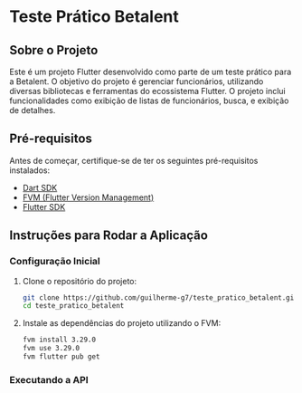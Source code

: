 # Teste Prático Betalent

## Sobre o Projeto

Este é um projeto Flutter desenvolvido como parte de um teste prático para a Betalent. O objetivo do projeto é gerenciar funcionários, utilizando diversas bibliotecas e ferramentas do ecossistema Flutter. O projeto inclui funcionalidades como exibição de listas de funcionários, busca, e exibição de detalhes.

## Pré-requisitos

Antes de começar, certifique-se de ter os seguintes pré-requisitos instalados:

- [Dart SDK](https://dart.dev/get-dart)
- [FVM (Flutter Version Management)](https://fvm.app/docs/getting_started/installation)
- [Flutter SDK](https://flutter.dev/docs/get-started/install)


## Instruções para Rodar a Aplicação

### Configuração Inicial

1. Clone o repositório do projeto:
   ```sh
   git clone https://github.com/guilherme-g7/teste_pratico_betalent.git
   cd teste_pratico_betalent
   ```

2. Instale as dependências do projeto utilizando o FVM:
   ```sh
   fvm install 3.29.0
   fvm use 3.29.0
   fvm flutter pub get
   ```

### Executando a API

Para rodar a API, siga os passos abaixo:

1. Navegue até o diretório `API`:
   ```sh
   cd API
   ```

2. Instale o json-server:
   ```sh
   npm install -g json-server
   ```

3. Inicie o servidor JSON:
   ```sh
   npx json-server --watch database.json
   ```

### Configuração do API Client

Para que o aplicativo possa se comunicar corretamente com a API, é necessário configurar o IP da máquina local no arquivo `api_client.dart`. Esta configuração é necessária para que o aplicativo consiga acessar as informações da API que está localizada na pasta `API`.

1. Abra o arquivo `api_client.dart` localizado no diretório `lib/utils/`.
2. Encontre a linha onde o host da API é definido:
   ```dart
   host = host ?? 'localhost'
   ```
3. Substitua 'localhost' pelo IP da sua máquina local.

    Por exemplo, se o IP da sua máquina for 192.168.1.100, altere a linha para:
   ```dart
   host = host ?? '192.168.1.100'
   ```

### Executando o Aplicativo
Para executar o aplicativo em um dispositivo ou emulador, utilize o comando:
```sh
fvm flutter run
```


### Executando Testes

Os testes estão localizados no diretório [`test`](test). Para executar os testes, utilize o comando:
```sh
fvm flutter test
```

## Estrutura do Projeto

A estrutura do projeto é a seguinte:

### Diretórios e Arquivos Principais

- **lib/**: Contém o código-fonte principal do aplicativo.
- **test/**: Contém os testes unitários e de integração.
- **android/**: Configurações específicas para a plataforma Android.
- **ios/**: Configurações específicas para a plataforma iOS.
- **assets/**: Contém recursos estáticos como imagens e fontes.
- **pubspec.yaml**: Arquivo de configuração do Dart que gerencia as dependências do projeto.

## Plugins Utilizados

Os plugins utilizados no projeto, conforme especificado no arquivo [`pubspec.yaml`](pubspec.yaml), são:

- `provider`
- `logging`
- `dio`
- `go_router`
- `logger`
- `intl`
- `brasil_fields`
- `build_runner`
- `mockito`
- `flutter_lints`
- `flutter_native_splash`
- `flutter_launcher_icons`

## Gerenciamento de Versões com FVM

Este projeto utiliza o Flutter Version Management (FVM) para gerenciar diferentes versões do Flutter SDK.

## Versões Utilizadas
- **FVM**: 3.2.1
- **Flutter**: 3.29.0
- **Dart**: 2.7.0

## Funcionalidades Implementadas

- Exibição de uma tabela com as colunas:
  - Imagem (thumbnail do usuário)
  - Nome
  - Cargo
  - Data de Admissão (formatada no frontend)
  - Telefone (formatado no frontend)
- Campo de pesquisa que permite filtrar por:
  - Nome
  - Cargo
  - Telefone

---

Esta documentação fornece uma visão geral do projeto, incluindo sua estrutura, dependências, configuração, execução, testes e contribuição.